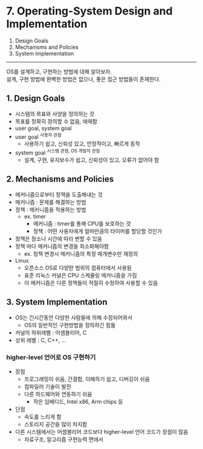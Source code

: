 # 7. Operating-System Design and Implementation

1. Design Goals
2. Mechanisms and Policies
3. System Implementation

---

OS를 설계하고, 구현하는 방법에 대해 알아보자.  
설계, 구현 방법에 완벽한 방법은 없으나, 좋은 접근 방법들이 존재한다.

## 1. Design Goals

- 시스템의 목표와 사양을 정의하는 것
- 목표를 정확히 정의할 수 없음, 애매함
- user goal, system goal
- user goal <sup>사용자 관점</sup>
    - 사용하기 쉽고, 신뢰성 있고, 안정적이고, 빠르게 동작
- system goal <sup>시스템 관점, OS 개발자 관점</sup>
    - 설계, 구현, 유지보수가 쉽고, 신뢰성이 있고, 오류가 없어야 함

## 2. Mechanisms and Policies

- 메커니즘으로부터 정책을 도출해내는 것
- 메커니즘 : 문제를 해결하는 방법
- 정책 : 메커니즘을 적용하는 방법
    - ex. timer
        - 메커니즘 : timer를 통해 CPU를 보호하는 것
        - 정책 : 어떤 사용자에게 얼마만큼의 타이머를 할당할 것인가
- 정책은 장소나 시간에 따라 변할 수 있음
- 정책 마다 메커니즘의 변경을 최소화해야함
    - ex. 정책 변경시 메커니즘의 특정 매개변수만 재정의
- Linux
    - 오픈소스 OS로 다양한 범위의 컴퓨터에서 사용됨
    - 표준 리눅스 커널은 CPU 스케쥴링 메커니즘을 가짐
    - 이 메커니즘은 다른 정책들이 적절히 수정하여 사용할 수 있음

## 3. System Implementation

- OS는 긴시간동안 다양한 사람들에 의해 수정되어와서
    - OS의 일반적인 구현방법을 정의하긴 힘듦
- 커널의 하위레벨 : 어셈블리어, C
- 상위 레벨 : C, C++, ...

### higher-level 언어로 OS 구현하기

- 장점
    - 프로그래밍이 쉬움, 간결함, 이해하기 쉽고, 디버깅이 쉬움
    - 컴파일러 기술이 발전
    - 다른 하드웨어와 연동하기 쉬움
        - 작은 임베디드, Intel x86, Arm chips 등
- 단점
    - 속도를 느리게 함
    - 스토리지 공간을 많이 차지함
- 다른 시스템에서는 어셈블리어 코드보다 higher-level 언어 코드가 장점이 많음
    - 자료구조, 알고리즘 구현능력 면에서